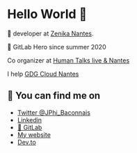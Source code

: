 # Hello World 👋 

💫  developer at [Zenika Nantes](https://zenika.com/agency/nantes).

🦊  GitLab Hero since summer 2020 

Co organizer at [Human Talks live & Nantes](https://humantalks.com/)

I help [GDG Cloud Nantes](https://gdg.community.dev/gdg-cloud-nantes/)


## 💬  You can find me on 

- [Twitter @JPhi_Baconnais](https://twitter.com/JPhi_Baconnais)
- [Linkedin](https://www.linkedin.com/in/jean-philippe-baconnais-931544116/)
- [🦊 GitLab](http://gitlab.com/jeanphi-baconnais/)
- [My website](https://jeanphi-baconnais.gitlab.io)
- [Dev.to](https://dev.to/jphi_baconnais)



<!--
**jeanphibaconnais/jeanphibaconnais** is a ✨ _special_ ✨ repository because its `README.md` (this file) appears on your GitHub profile.

Here are some ideas to get you started:

- 🔭 I’m currently working on ...
- 🌱 I’m currently learning ...
- 👯 I’m looking to collaborate on ...
- 🤔 I’m looking for help with ...
- 💬 Ask me about ...
- 📫 How to reach me: ...
- 😄 Pronouns: ...
- ⚡ Fun fact: ...
-->
